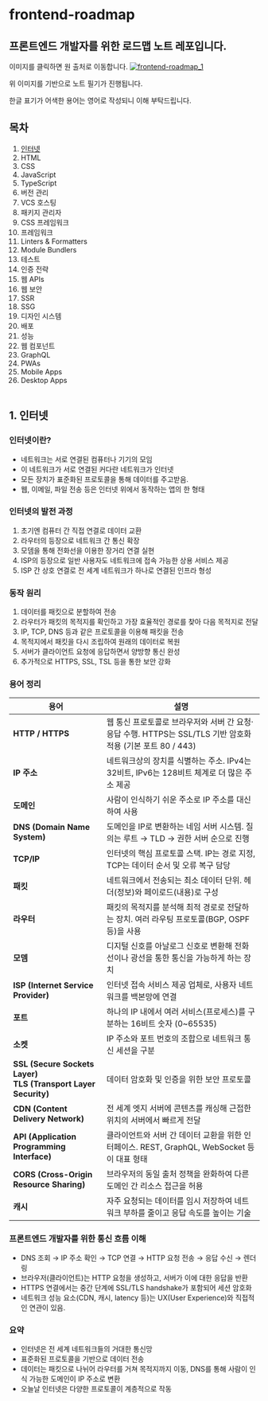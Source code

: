 # frontend-roadmap
## 프론트엔드 개발자를 위한 로드맵 노트 레포입니다.
이미지를 클릭하면 원 출처로 이동합니다.
<a href="https://roadmap.sh/frontend">
  <img alt="frontend-roadmap_1" src="https://github.com/user-attachments/assets/cccb8d4c-b4ef-4c4a-954a-a0d3c762d8ef" />
</a>

위 이미지를 기반으로 노트 필기가 진행됩니다.

한글 표기가 어색한 용어는 영어로 작성되니 이해 부탁드립니다.

## 목차
1. [인터넷](#1-인터넷)
2. HTML
3. CSS
4. JavaScript
5. TypeScript
6. 버전 관리
7. VCS 호스팅
8. 패키지 관리자
9. CSS 프레임워크
10. 프레임워크
11. Linters & Formatters
12. Module Bundlers
13. 테스트
14. 인증 전략
15. 웹 APIs
16. 웹 보안
17. SSR
18. SSG
19. 디자인 시스템
20. 배포
21. 성능
22. 웹 컴포넌트
23. GraphQL
24. PWAs
25. Mobile Apps
26. Desktop Apps
<br><br>
## 1. 인터넷

### 인터넷이란?
- 네트워크는 서로 연결된 컴퓨터나 기기의 모임
- 이 네트워크가 서로 연결된 커다란 네트워크가 인터넷
- 모든 장치가 표준화된 프로토콜을 통해 데이터를 주고받음.
- 웹, 이메일, 파일 전송 등은 인터넷 위에서 동작하는 앱의 한 형태

### 인터넷의 발전 과정
1. 초기엔 컴퓨터 간 직접 연결로 데이터 교환
2. 라우터의 등장으로 네트워크 간 통신 확장
3. 모뎀을 통해 전화선을 이용한 장거리 연결 실현
4. ISP의 등장으로 일반 사용자도 네트워크에 접속 가능한 상용 서비스 제공
5. ISP 간 상호 연결로 전 세계 네트워크가 하나로 연결된 인프라 형성

### 동작 원리
1. 데이터를 패킷으로 분할하여 전송
2. 라우터가 패킷의 목적지를 확인하고 가장 효율적인 경로를 찾아 다음 목적지로 전달
3. IP, TCP, DNS 등과 같은 프로토콜을 이용해 패킷을 전송
4. 목적지에서 패킷을 다시 조립하여 원래의 데이터로 복원
5. 서버가 클라이언트 요청에 응답하면서 양방향 통신 완성
6. 추가적으로 HTTPS, SSL, TSL 등을 통한 보안 강화

### 용어 정리
| 용어 | 설명 |
|------|------|
| **HTTP / HTTPS** | 웹 통신 프로토콜로 브라우저와 서버 간 요청·응답 수행. HTTPS는 SSL/TLS 기반 암호화 적용 (기본 포트 80 / 443) |
| **IP 주소** | 네트워크상의 장치를 식별하는 주소. IPv4는 32비트, IPv6는 128비트 체계로 더 많은 주소 제공 |
| **도메인** | 사람이 인식하기 쉬운 주소로 IP 주소를 대신하여 사용 |
| **DNS (Domain Name System)** | 도메인을 IP로 변환하는 네임 서버 시스템. 질의는 루트 → TLD → 권한 서버 순으로 진행 |
| **TCP/IP** | 인터넷의 핵심 프로토콜 스택. IP는 경로 지정, TCP는 데이터 순서 및 오류 복구 담당 |
| **패킷** | 네트워크에서 전송되는 최소 데이터 단위. 헤더(정보)와 페이로드(내용)로 구성 |
| **라우터** | 패킷의 목적지를 분석해 최적 경로로 전달하는 장치. 여러 라우팅 프로토콜(BGP, OSPF 등)을 사용 |
| **모뎀** | 디지털 신호를 아날로그 신호로 변환해 전화선이나 광선을 통한 통신을 가능하게 하는 장치 |
| **ISP (Internet Service Provider)** | 인터넷 접속 서비스 제공 업체로, 사용자 네트워크를 백본망에 연결 |
| **포트** | 하나의 IP 내에서 여러 서비스(프로세스)를 구분하는 16비트 숫자 (0~65535) |
| **소켓** | IP 주소와 포트 번호의 조합으로 네트워크 통신 세션을 구분 |
| **SSL (Secure Sockets Layer)<br> TLS (Transport Layer Security)** | 데이터 암호화 및 인증을 위한 보안 프로토콜 |
| **CDN (Content Delivery Network)** | 전 세계 엣지 서버에 콘텐츠를 캐싱해 근접한 위치의 서버에서 빠르게 전달 |
| **API (Application Programming Interface)** | 클라이언트와 서버 간 데이터 교환을 위한 인터페이스. REST, GraphQL, WebSocket 등이 대표 형태 |
| **CORS (Cross-Origin Resource Sharing)** | 브라우저의 동일 출처 정책을 완화하여 다른 도메인 간 리소스 접근을 허용 |
| **캐시** | 자주 요청되는 데이터를 임시 저장하여 네트워크 부하를 줄이고 응답 속도를 높이는 기술 |

### 프론트엔드 개발자를 위한 통신 흐름 이해
- DNS 조회 → IP 주소 확인 → TCP 연결 → HTTP 요청 전송 → 응답 수신 → 렌더링
- 브라우저(클라이언트)는 HTTP 요청을 생성하고, 서버가 이에 대한 응답을 반환
- HTTPS 연결에서는 중간 단계에 SSL/TLS handshake가 포함되어 세션 암호화
- 네트워크 성능 요소(CDN, 캐시, latency 등)는 UX(User Experience)와 직접적인 연관이 있음.

### 요약
- 인터넷은 전 세계 네트워크들의 거대한 통신망
- 표준화된 프로토콜을 기반으로 데이터 전송
- 데이터는 패킷으로 나뉘어 라우터를 거쳐 목적지까지 이동, DNS를 통해 사람이 인식 가능한 도메인이 IP 주소로 변환
- 오늘날 인터넷은 다양한 프로토콜이 계층적으로 작동
